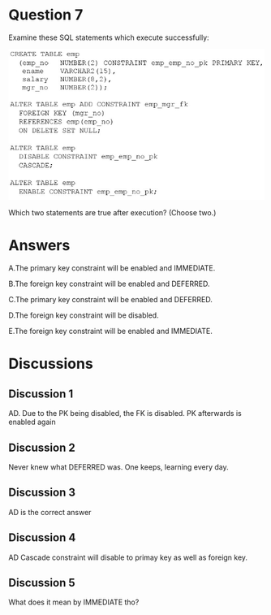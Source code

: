 # Question 7
Examine these SQL statements which execute successfully:

![](../images/0000600001.png)
		
Which two statements are true after execution? (Choose two.)

# Answers
A.The primary key constraint will be enabled and IMMEDIATE.

B.The foreign key constraint will be enabled and DEFERRED.

C.The primary key constraint will be enabled and DEFERRED.

D.The foreign key constraint will be disabled.

E.The foreign key constraint will be enabled and IMMEDIATE.

# Discussions
## Discussion 1
AD. Due to the PK being disabled, the FK is disabled. PK afterwards is enabled again

## Discussion 2
Never knew what DEFERRED was. One keeps, learning every day.

## Discussion 3
AD is the correct answer

## Discussion 4
AD
Cascade constraint will disable to primay key as well as foreign key.

## Discussion 5
What does it mean by IMMEDIATE tho?

